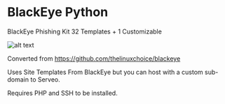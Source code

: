 # BlackEye Python
BlackEye Phishing Kit 32 Templates + 1 Customizable

![alt text](https://image.prntscr.com/image/Ly8QtJxBSFKiMMcD1qrpeg.png)

Converted from https://github.com/thelinuxchoice/blackeye

Uses Site Templates From BlackEye but you can host with a custom sub-domain to Serveo.

Requires PHP and SSH to be installed.
